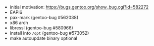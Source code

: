 - initial motivation: <https://bugs.gentoo.org/show_bug.cgi?id=582272>
- EAPI6
- pax-mark (gentoo-bug #562038)
- x86 arch
- libressl (gentoo-bug #580966)
- install into `/opt` (gentoo-bug #573052)
- make autoupdate binary optional
